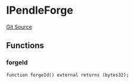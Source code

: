 # IPendleForge
[Git Source](https://github.com/Swivel-Finance/illuminate/blob/756f41d3de7041d0b83523598284cee2b14c535e/src/interfaces/IPendleForge.sol)


## Functions
### forgeId


```solidity
function forgeId() external returns (bytes32);
```

